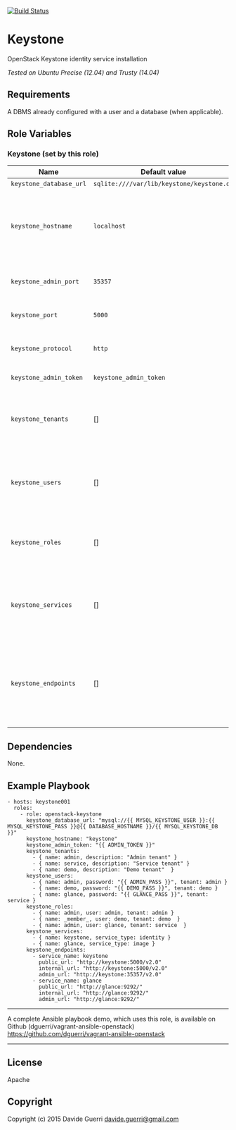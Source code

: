 [![Build Status](https://travis-ci.org/dguerri/openstack-keystone.svg)](https://travis-ci.org/dguerri/openstack-keystone)

Keystone
=========

OpenStack Keystone identity service installation

_Tested on Ubuntu Precise (12.04) and Trusty (14.04)_

Requirements
------------

A DBMS already configured with a user and a database (when applicable).


Role Variables
--------------

### Keystone (set by this role)

| Name | Default value | Description | Note |
|---  |---  |---  |--- |
| `keystone_database_url` | `sqlite:////var/lib/keystone/keystone.db` | Database URI ||
| `keystone_hostname` | `localhost` | Hostname/IP address where this role runs, it will be used to set keystone endpoints ||
| `keystone_admin_port` | `35357` | Desired keystone admin service port ||
| `keystone_port` | `5000` | Desired keystone service port ||
| `keystone_protocol` | `http` | Desired keystone protocol (http/https) | WiP, do not use. |
| `keystone_admin_token` | `keystone_admin_token` | Desired service token ||
| `keystone_tenants` | [] | Array of of hash with tenant `name` and `description` (see examples) ||
| `keystone_users` | [] | Array of hash with user: `name`, `password`, `tenant` and `email` (see examples) ||
| `keystone_roles` | [] | Array of hash with role: `name`, `user` and `tenant` (see examples) ||
| `keystone_services` | [] | Array of hash with role: `name`, `service_type` and `description` (see examples) ||
| `keystone_endpoints` | [] | Array of hash with role: `service_name`, `region`, `public_url`, `internal_url` and `admin_url` (see examples) ||


Dependencies
------------

None.

Example Playbook
----------------

    - hosts: keystone001
      roles:
        - role: openstack-keystone
          keystone_database_url: "mysql://{{ MYSQL_KEYSTONE_USER }}:{{ MYSQL_KEYSTONE_PASS }}@{{ DATABASE_HOSTNAME }}/{{ MYSQL_KEYSTONE_DB }}"
          keystone_hostname: "keystone"
          keystone_admin_token: "{{ ADMIN_TOKEN }}"
          keystone_tenants:
            - { name: admin, description: "Admin tenant" }
            - { name: service, description: "Service tenant" }
            - { name: demo, description: "Demo tenant"  }
          keystone_users:
            - { name: admin, password: "{{ ADMIN_PASS }}", tenant: admin }
            - { name: demo, password: "{{ DEMO_PASS }}", tenant: demo }
            - { name: glance, password: "{{ GLANCE_PASS }}", tenant: service }
          keystone_roles:
            - { name: admin, user: admin, tenant: admin }
            - { name: _member_, user: demo, tenant: demo  }
            - { name: admin, user: glance, tenant: service  }
          keystone_services:
            - { name: keystone, service_type: identity }
            - { name: glance, service_type: image }
          keystone_endpoints:
            - service_name: keystone
              public_url: "http://keystone:5000/v2.0"
              internal_url: "http://keystone:5000/v2.0"
              admin_url: "http://keystone:35357/v2.0"
            - service_name: glance
              public_url: "http://glance:9292/"
              internal_url: "http://glance:9292/"
              admin_url: "http://glance:9292/"

---

A complete Ansible playbook demo, which uses this role, is available on Github (dguerri/vagrant-ansible-openstack) <https://github.com/dguerri/vagrant-ansible-openstack>

---


License
-------

Apache

Copyright
------------------

Copyright (c) 2015 Davide Guerri <davide.guerri@gmail.com>
